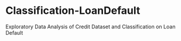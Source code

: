 # Classification-LoanDefault
Exploratory Data Analysis of Credit Dataset and Classification on Loan Default
